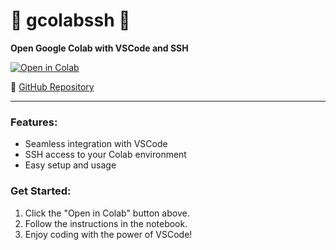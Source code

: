 # 🌟 gcolabssh 🌟
**Open Google Colab with VSCode and SSH**

[![Open in Colab](https://colab.research.google.com/assets/colab-badge.svg)](https://colab.research.google.com/github/codebyhasan/gcolabssh)

🔗 [GitHub Repository](https://github.com/codebyhasan/gcolabssh)

---

### Features:
- Seamless integration with VSCode
- SSH access to your Colab environment
- Easy setup and usage

### Get Started:
1. Click the "Open in Colab" button above.
2. Follow the instructions in the notebook.
3. Enjoy coding with the power of VSCode!

